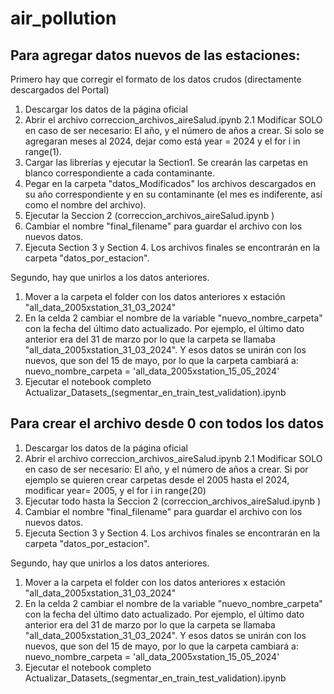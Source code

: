 # air_pollution
## Para agregar datos nuevos de las estaciones:

Primero hay que corregir el formato de los datos crudos (directamente descargados del Portal)

1. Descargar los datos de la página oficial
2. Abrir el archivo correccion_archivos_aireSalud.ipynb 
    2.1  Modificar SOLO en caso de ser necesario:
        El año, y el número de años a crear.
            Si solo se agregaran meses al 2024, dejar como está year = 2024 y el for i in range(1).
3. Cargar las librerías y ejecutar la Section1. Se crearán las carpetas en blanco correspondiente a cada contaminante.
4. Pegar en la carpeta "datos_Modificados" los archivos descargados en su año correspondiente y en su contaminante (el mes es indiferente, así como el nombre del archivo). 
5. Ejecutar la Seccion 2 (correccion_archivos_aireSalud.ipynb )
6. Cambiar el nombre "final_filename" para guardar el archivo con los nuevos datos.
7. Ejecuta Section 3 y Section 4. Los archivos finales se encontrarán en la carpeta "datos_por_estacion".

Segundo, hay que unirlos a los datos anteriores.

1. Mover a la carpeta el folder con los datos anteriores x estación "all_data_2005xstation_31_03_2024"
2. En la celda 2 cambiar el nombre de la variable "nuevo_nombre_carpeta" con la fecha del último dato actualizado.
    Por ejemplo, el último dato anterior era del 31 de marzo por lo que la carpeta se llamaba "all_data_2005xstation_31_03_2024".
    Y esos datos se unirán con los nuevos, que son del 15 de mayo, por lo que la carpeta cambiará a:
    nuevo_nombre_carpeta = 'all_data_2005xstation_15_05_2024'  
2. Ejecutar el notebook completo  Actualizar_Datasets_(segmentar_en_train_test_validation).ipynb



## Para crear el archivo desde 0 con todos los datos

1. Descargar los datos de la página oficial
2. Abrir el archivo correccion_archivos_aireSalud.ipynb 
    2.1  Modificar SOLO en caso de ser necesario:
        El año, y el número de años a crear.
            Si por ejemplo se quieren crear carpetas desde el 2005 hasta el 2024, modificar year= 2005, y el for i in range(20)
3. Ejecutar todo hasta la Seccion 2 (correccion_archivos_aireSalud.ipynb )
6. Cambiar el nombre "final_filename" para guardar el archivo con los nuevos datos.
7. Ejecuta Section 3 y Section 4. Los archivos finales se encontrarán en la carpeta "datos_por_estacion".

Segundo, hay que unirlos a los datos anteriores.

1. Mover a la carpeta el folder con los datos anteriores x estación "all_data_2005xstation_31_03_2024"
2. En la celda 2 cambiar el nombre de la variable "nuevo_nombre_carpeta" con la fecha del último dato actualizado.
    Por ejemplo, el último dato anterior era del 31 de marzo por lo que la carpeta se llamaba "all_data_2005xstation_31_03_2024".
    Y esos datos se unirán con los nuevos, que son del 15 de mayo, por lo que la carpeta cambiará a:
    nuevo_nombre_carpeta = 'all_data_2005xstation_15_05_2024'  
2. Ejecutar el notebook completo  Actualizar_Datasets_(segmentar_en_train_test_validation).ipynb
